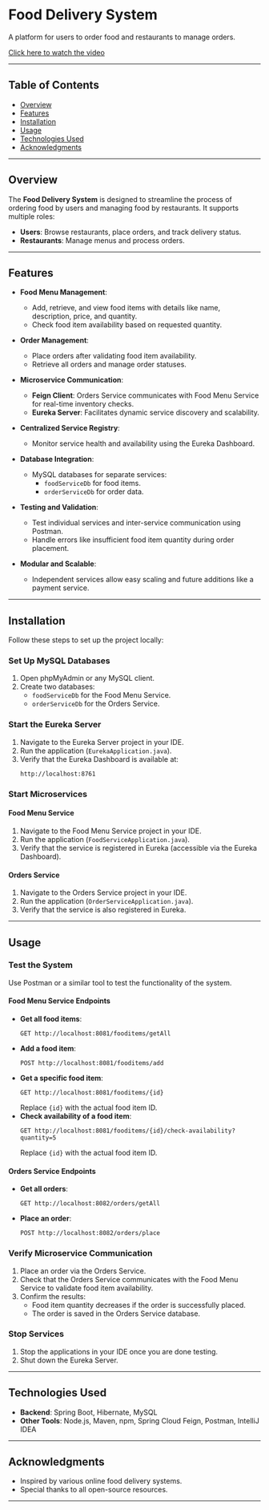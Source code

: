 # Food Delivery System

A platform for users to order food and restaurants to manage orders.

[Click here to watch the video](https://drive.google.com/file/d/1D1-OZ0YeW1pjVq4iuBX13ZiSLtpKy8GN/view?usp=drive_link)

---

## Table of Contents
- [Overview](#overview)
- [Features](#features)
- [Installation](#installation)
- [Usage](#usage)
- [Technologies Used](#technologies-used)
- [Acknowledgments](#acknowledgments)

---

## Overview

The **Food Delivery System** is designed to streamline the process of ordering food by users and managing food by restaurants. It supports multiple roles:
- **Users**: Browse restaurants, place orders, and track delivery status.
- **Restaurants**: Manage menus and process orders.

---

## Features

- **Food Menu Management**:
  - Add, retrieve, and view food items with details like name, description, price, and quantity.
  - Check food item availability based on requested quantity.
  
- **Order Management**:
  - Place orders after validating food item availability.
  - Retrieve all orders and manage order statuses.

- **Microservice Communication**:
  - **Feign Client**: Orders Service communicates with Food Menu Service for real-time inventory checks.
  - **Eureka Server**: Facilitates dynamic service discovery and scalability.

- **Centralized Service Registry**:
  - Monitor service health and availability using the Eureka Dashboard.

- **Database Integration**:
  - MySQL databases for separate services:
    - `foodServiceDb` for food items.
    - `orderServiceDb` for order data.

- **Testing and Validation**:
  - Test individual services and inter-service communication using Postman.
  - Handle errors like insufficient food item quantity during order placement.

- **Modular and Scalable**:
  - Independent services allow easy scaling and future additions like a payment service.

---

## Installation

Follow these steps to set up the project locally:

### Set Up MySQL Databases

1. Open phpMyAdmin or any MySQL client.
2. Create two databases:
   - `foodServiceDb` for the Food Menu Service.
   - `orderServiceDb` for the Orders Service.

### Start the Eureka Server

1. Navigate to the Eureka Server project in your IDE.
2. Run the application (`EurekaApplication.java`).
3. Verify that the Eureka Dashboard is available at:
   ```
   http://localhost:8761
   ```

### Start Microservices

#### Food Menu Service
1. Navigate to the Food Menu Service project in your IDE.
2. Run the application (`FoodServiceApplication.java`).
3. Verify that the service is registered in Eureka (accessible via the Eureka Dashboard).

#### Orders Service
1. Navigate to the Orders Service project in your IDE.
2. Run the application (`OrderServiceApplication.java`).
3. Verify that the service is also registered in Eureka.

---

## Usage

### Test the System

Use Postman or a similar tool to test the functionality of the system.

#### Food Menu Service Endpoints
- **Get all food items**:
  ```
  GET http://localhost:8081/fooditems/getAll
  ```
- **Add a food item**:
  ```
  POST http://localhost:8081/fooditems/add
  ```
- **Get a specific food item**:
  ```
  GET http://localhost:8081/fooditems/{id}
  ```
  Replace `{id}` with the actual food item ID.
- **Check availability of a food item**:
  ```
  GET http://localhost:8081/fooditems/{id}/check-availability?quantity=5
  ```
  Replace `{id}` with the actual food item ID.

#### Orders Service Endpoints
- **Get all orders**:
  ```
  GET http://localhost:8082/orders/getAll
  ```
- **Place an order**:
  ```
  POST http://localhost:8082/orders/place
  ```

### Verify Microservice Communication

1. Place an order via the Orders Service.
2. Check that the Orders Service communicates with the Food Menu Service to validate food item availability.
3. Confirm the results:
   - Food item quantity decreases if the order is successfully placed.
   - The order is saved in the Orders Service database.

### Stop Services

1. Stop the applications in your IDE once you are done testing.
2. Shut down the Eureka Server.

---

## Technologies Used

- **Backend**: Spring Boot, Hibernate, MySQL
- **Other Tools**: Node.js, Maven, npm, Spring Cloud Feign, Postman, IntelliJ IDEA

---

## Acknowledgments

- Inspired by various online food delivery systems.
- Special thanks to all open-source resources.

---
